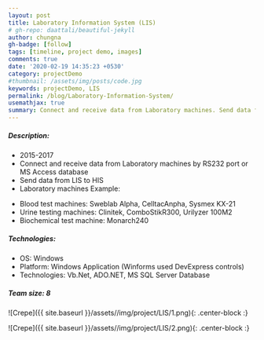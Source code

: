```yaml
---
layout: post
title: Laboratory Information System (LIS)
# gh-repo: daattali/beautiful-jekyll
author: chungna
gh-badge: [follow]
tags: [timeline, project demo, images]
comments: true
date: '2020-02-19 14:35:23 +0530'
category: projectDemo
#thumbnail: /assets/img/posts/code.jpg
keywords: projectDemo, LIS
permalink: /blog/Laboratory-Information-System/
usemathjax: true
summary: Connect and receive data from Laboratory machines. Send data from LIS to HIS
---
```

##### Description:
- 2015-2017
- Connect and receive data from Laboratory machines by RS232 port or MS Access database
- Send data from LIS to HIS
- Laboratory machines Example:
 + Blood test machines: Sweblab Alpha, CelltacAnpha, Sysmex KX-21
 + Urine testing machines: Clinitek, ComboStikR300, Urilyzer 100M2
 + Biochemical test machine: Monarch240

##### Technologies:
- OS: Windows
- Platform: Windows Application (Winforms used DevExpress controls)
- Technologies: Vb.Net, ADO.NET, MS SQL Server Database

##### Team size: 8

![Crepe]({{ site.baseurl }}/assets//img/project/LIS/1.png){: .center-block :}

![Crepe]({{ site.baseurl }}/assets//img/project/LIS/2.png){: .center-block :}
